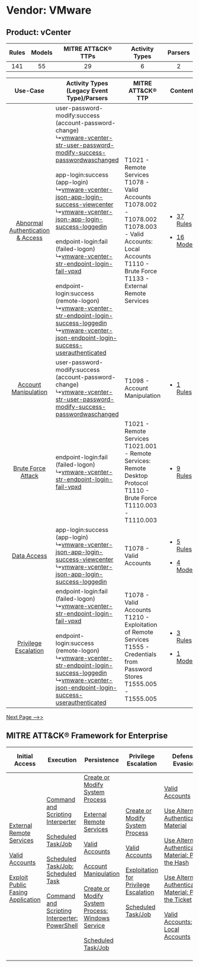 Vendor: VMware
==============
Product: vCenter
----------------
| Rules | Models | MITRE ATT&CK® TTPs | Activity Types | Parsers |
|:-----:|:------:|:------------------:|:--------------:|:-------:|
|  141  |   55   |         29         |       6        |    2    |

|    Use-Case    | Activity Types (Legacy Event Type)/Parsers    | MITRE ATT&CK® TTP    | Content    |
|:----:| ---- | ---- | ---- |
| [Abnormal Authentication & Access](../../../UseCases/uc_abnormal_authentication_&_access.md) |  user-password-modify:success (account-password-change)<br> ↳[vmware-vcenter-str-user-password-modify-success-passwordwaschanged](Ps/pC_vmwarevcenterstruserpasswordmodifysuccesspasswordwaschanged.md)<br><br> app-login:success (app-login)<br> ↳[vmware-vcenter-json-app-login-success-viewcenter](Ps/pC_vmwarevcenterjsonapploginsuccessviewcenter.md)<br> ↳[vmware-vcenter-json-app-login-success-loggedin](Ps/pC_vmwarevcenterjsonapploginsuccessloggedin.md)<br><br> endpoint-login:fail (failed-logon)<br> ↳[vmware-vcenter-str-endpoint-login-fail-vpxd](Ps/pC_vmwarevcenterstrendpointloginfailvpxd.md)<br><br> endpoint-login:success (remote-logon)<br> ↳[vmware-vcenter-str-endpoint-login-success-loggedin](Ps/pC_vmwarevcenterstrendpointloginsuccessloggedin.md)<br> ↳[vmware-vcenter-json-endpoint-login-success-userauthenticated](Ps/pC_vmwarevcenterjsonendpointloginsuccessuserauthenticated.md)<br> | T1021 - Remote Services<br>T1078 - Valid Accounts<br>T1078.002 - T1078.002<br>T1078.003 - Valid Accounts: Local Accounts<br>T1110 - Brute Force<br>T1133 - External Remote Services<br> | [<ul><li>37 Rules</li></ul><ul><li>16 Models</li></ul>](RM/r_m_vmware_vcenter_Abnormal_Authentication_&_Access.md) |
|    [Account Manipulation](../../../UseCases/uc_account_manipulation.md)    |  user-password-modify:success (account-password-change)<br> ↳[vmware-vcenter-str-user-password-modify-success-passwordwaschanged](Ps/pC_vmwarevcenterstruserpasswordmodifysuccesspasswordwaschanged.md)<br>    | T1098 - Account Manipulation<br>    | [<ul><li>1 Rules</li></ul>](RM/r_m_vmware_vcenter_Account_Manipulation.md)    |
|    [Brute Force Attack](../../../UseCases/uc_brute_force_attack.md)    |  endpoint-login:fail (failed-logon)<br> ↳[vmware-vcenter-str-endpoint-login-fail-vpxd](Ps/pC_vmwarevcenterstrendpointloginfailvpxd.md)<br>    | T1021 - Remote Services<br>T1021.001 - Remote Services: Remote Desktop Protocol<br>T1110 - Brute Force<br>T1110.003 - T1110.003<br>    | [<ul><li>9 Rules</li></ul>](RM/r_m_vmware_vcenter_Brute_Force_Attack.md)    |
|    [Data Access](../../../UseCases/uc_data_access.md)    |  app-login:success (app-login)<br> ↳[vmware-vcenter-json-app-login-success-viewcenter](Ps/pC_vmwarevcenterjsonapploginsuccessviewcenter.md)<br> ↳[vmware-vcenter-json-app-login-success-loggedin](Ps/pC_vmwarevcenterjsonapploginsuccessloggedin.md)<br>    | T1078 - Valid Accounts<br>    | [<ul><li>5 Rules</li></ul><ul><li>4 Models</li></ul>](RM/r_m_vmware_vcenter_Data_Access.md)    |
|    [Privilege Escalation](../../../UseCases/uc_privilege_escalation.md)    |  endpoint-login:fail (failed-logon)<br> ↳[vmware-vcenter-str-endpoint-login-fail-vpxd](Ps/pC_vmwarevcenterstrendpointloginfailvpxd.md)<br><br> endpoint-login:success (remote-logon)<br> ↳[vmware-vcenter-str-endpoint-login-success-loggedin](Ps/pC_vmwarevcenterstrendpointloginsuccessloggedin.md)<br> ↳[vmware-vcenter-json-endpoint-login-success-userauthenticated](Ps/pC_vmwarevcenterjsonendpointloginsuccessuserauthenticated.md)<br>    | T1078 - Valid Accounts<br>T1210 - Exploitation of Remote Services<br>T1555 - Credentials from Password Stores<br>T1555.005 - T1555.005<br>    | [<ul><li>3 Rules</li></ul><ul><li>1 Models</li></ul>](RM/r_m_vmware_vcenter_Privilege_Escalation.md)    |
[Next Page -->>](2_ds_vmware_vcenter.md)

MITRE ATT&CK® Framework for Enterprise
--------------------------------------
| Initial Access                                                                                                                                                                                                                         | Execution                                                                                                                                                                                                                                                                                                                                                      | Persistence                                                                                                                                                                                                                                                                                                                                                                                                                                                                                   | Privilege Escalation                                                                                                                                                                                                                                                                                                     | Defense Evasion                                                                                                                                                                                                                                                                                                                                                                                                                                                                  | Credential Access                                                                                                                                                                                                                                                                                                                                | Discovery                                                                    | Lateral Movement                                                                                                                                                                                                                                                                                                                                    | Collection | Command and Control                                                                                                                       | Exfiltration | Impact |
| -------------------------------------------------------------------------------------------------------------------------------------------------------------------------------------------------------------------------------------- | -------------------------------------------------------------------------------------------------------------------------------------------------------------------------------------------------------------------------------------------------------------------------------------------------------------------------------------------------------------- | --------------------------------------------------------------------------------------------------------------------------------------------------------------------------------------------------------------------------------------------------------------------------------------------------------------------------------------------------------------------------------------------------------------------------------------------------------------------------------------------- | ------------------------------------------------------------------------------------------------------------------------------------------------------------------------------------------------------------------------------------------------------------------------------------------------------------------------ | -------------------------------------------------------------------------------------------------------------------------------------------------------------------------------------------------------------------------------------------------------------------------------------------------------------------------------------------------------------------------------------------------------------------------------------------------------------------------------- | ------------------------------------------------------------------------------------------------------------------------------------------------------------------------------------------------------------------------------------------------------------------------------------------------------------------------------------------------ | ---------------------------------------------------------------------------- | --------------------------------------------------------------------------------------------------------------------------------------------------------------------------------------------------------------------------------------------------------------------------------------------------------------------------------------------------- | ---------- | ----------------------------------------------------------------------------------------------------------------------------------------- | ------------ | ------ |
| [External Remote Services](https://attack.mitre.org/techniques/T1133)<br><br>[Valid Accounts](https://attack.mitre.org/techniques/T1078)<br><br>[Exploit Public Fasing Application](https://attack.mitre.org/techniques/T1190)<br><br> | [Command and Scripting Interperter](https://attack.mitre.org/techniques/T1059)<br><br>[Scheduled Task/Job](https://attack.mitre.org/techniques/T1053)<br><br>[Scheduled Task/Job: Scheduled Task](https://attack.mitre.org/techniques/T1053/005)<br><br>[Command and Scripting Interperter: PowerShell](https://attack.mitre.org/techniques/T1059/001)<br><br> | [Create or Modify System Process](https://attack.mitre.org/techniques/T1543)<br><br>[External Remote Services](https://attack.mitre.org/techniques/T1133)<br><br>[Valid Accounts](https://attack.mitre.org/techniques/T1078)<br><br>[Account Manipulation](https://attack.mitre.org/techniques/T1098)<br><br>[Create or Modify System Process: Windows Service](https://attack.mitre.org/techniques/T1543/003)<br><br>[Scheduled Task/Job](https://attack.mitre.org/techniques/T1053)<br><br> | [Create or Modify System Process](https://attack.mitre.org/techniques/T1543)<br><br>[Valid Accounts](https://attack.mitre.org/techniques/T1078)<br><br>[Exploitation for Privilege Escalation](https://attack.mitre.org/techniques/T1068)<br><br>[Scheduled Task/Job](https://attack.mitre.org/techniques/T1053)<br><br> | [Valid Accounts](https://attack.mitre.org/techniques/T1078)<br><br>[Use Alternate Authentication Material](https://attack.mitre.org/techniques/T1550)<br><br>[Use Alternate Authentication Material: Pass the Hash](https://attack.mitre.org/techniques/T1550/002)<br><br>[Use Alternate Authentication Material: Pass the Ticket](https://attack.mitre.org/techniques/T1550/003)<br><br>[Valid Accounts: Local Accounts](https://attack.mitre.org/techniques/T1078/003)<br><br> | [Brute Force](https://attack.mitre.org/techniques/T1110)<br><br>[Steal or Forge Kerberos Tickets](https://attack.mitre.org/techniques/T1558)<br><br>[Credentials from Password Stores](https://attack.mitre.org/techniques/T1555)<br><br>[Steal or Forge Kerberos Tickets: Kerberoasting](https://attack.mitre.org/techniques/T1558/003)<br><br> | [Remote System Discovery](https://attack.mitre.org/techniques/T1018)<br><br> | [Exploitation of Remote Services](https://attack.mitre.org/techniques/T1210)<br><br>[Remote Services](https://attack.mitre.org/techniques/T1021)<br><br>[Use Alternate Authentication Material](https://attack.mitre.org/techniques/T1550)<br><br>[Remote Services: Remote Desktop Protocol](https://attack.mitre.org/techniques/T1021/001)<br><br> |            | [Proxy: Multi-hop Proxy](https://attack.mitre.org/techniques/T1090/003)<br><br>[Proxy](https://attack.mitre.org/techniques/T1090)<br><br> |              |        |